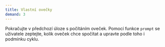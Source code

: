 ```yaml
---
title: Vlastní ovečky
demand: 3
---
```


Pokračujte v předchozí úloze s počítáním oveček. Pomocí funkce `prompt` se uživatele zeptejte, kolik oveček chce spočítat a upravte podle toho i podmínku cyklu.
